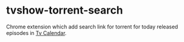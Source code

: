 tvshow-torrent-search
=====================

Chrome extension which add search link for torrent for today released episodes in [Tv Calendar](http://www.pogdesign.co.uk/cat/ "Tv Calendar").